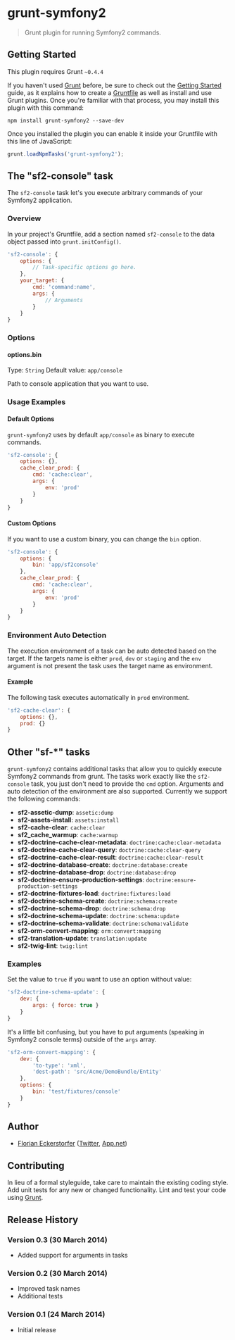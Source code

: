 # grunt-symfony2

> Grunt plugin for running Symfony2 commands.

## Getting Started
This plugin requires Grunt `~0.4.4`

If you haven't used [Grunt](http://gruntjs.com/) before, be sure to check out the [Getting Started](http://gruntjs.com/getting-started) guide, as it explains how to create a [Gruntfile](http://gruntjs.com/sample-gruntfile) as well as install and use Grunt plugins. Once you're familiar with that process, you may install this plugin with this command:

```shell
npm install grunt-symfony2 --save-dev
```

Once you installed the plugin you can enable it inside your Gruntfile with this line of JavaScript:

```js
grunt.loadNpmTasks('grunt-symfony2');
```

## The "sf2-console" task

The `sf2-console` task let's you execute arbitrary commands of your Symfony2 application.

### Overview
In your project's Gruntfile, add a section named `sf2-console` to the data object passed into `grunt.initConfig()`.

```js
'sf2-console': {
    options: {
        // Task-specific options go here.
    },
    your_target: {
        cmd: 'command:name',
        args: {
            // Arguments
        }
    }
}
```

### Options

#### options.bin
Type: `String`
Default value: `app/console`

Path to console application that you want to use.

### Usage Examples

#### Default Options
`grunt-symfony2` uses by default `app/console` as binary to execute commands.

```js
'sf2-console': {
    options: {},
    cache_clear_prod: {
        cmd: 'cache:clear',
        args: {
            env: 'prod'
        }
    }
}
```

#### Custom Options
If you want to use a custom binary, you can change the `bin` option.

```js
'sf2-console': {
    options: {
        bin: 'app/sf2console'
    },
    cache_clear_prod: {
        cmd: 'cache:clear',
        args: {
            env: 'prod'
        }
    }
}
```

### Environment Auto Detection
The execution environment of a task can be auto detected based on the target. If the targets name is either `prod`,
`dev` or `staging` and the `env` argument is not present the task uses the target name as environment.

#### Example

The following task executes automatically in `prod` environment.

```js
'sf2-cache-clear': {
    options: {},
    prod: {}
}
```

## Other "sf-*" tasks
`grunt-symfony2` contains additional tasks that allow you to quickly execute Symfony2 commands from grunt. The tasks
work exactly like the `sf2-console` task, you just don't need to provide the `cmd` option. Arguments and auto detection
of the environment are also supported. Currently we support the following commands:

- **sf2-assetic-dump**: `assetic:dump`
- **sf2-assets-install**: `assets:install`
- **sf2-cache-clear**: `cache:clear`
- **sf2_cache_warmup**: `cache:warmup`
- **sf2-doctrine-cache-clear-metadata**: `doctrine:cache:clear-metadata`
- **sf2-doctrine-cache-clear-query**: `doctrine:cache:clear-query`
- **sf2-doctrine-cache-clear-result**: `doctrine:cache:clear-result`
- **sf2-doctrine-database-create**: `doctrine:database:create`
- **sf2-doctrine-database-drop**: `doctrine:database:drop`
- **sf2-doctrine-ensure-production-settings**: `doctrine:ensure-production-settings`
- **sf2-doctrine-fixtures-load**: `doctrine:fixtures:load`
- **sf2-doctrine-schema-create**: `doctrine:schema:create`
- **sf2-doctrine-schema-drop**: `doctrine:schema:drop`
- **sf2-doctrine-schema-update**: `doctrine:schema:update`
- **sf2-doctrine-schema-validate**: `doctrine:schema:validate`
- **sf2-orm-convert-mapping**: `orm:convert:mapping`
- **sf2-translation-update**: `translation:update`
- **sf2-twig-lint**: `twig:lint`

### Examples

Set the value to `true` if you want to use an option without value:

```js
'sf2-doctrine-schema-update': {
    dev: {
        args: { force: true }
    }
}
```

It's a little bit confusing, but you have to put arguments (speaking in Symfony2 console terms) outside of the `args` array.

```js
'sf2-orm-convert-mapping': {
    dev: {
        'to-type': 'xml',
        'dest-path': 'src/Acme/DemoBundle/Entity'
    },
    options: {
        bin: 'test/fixtures/console'
    }
}
```

## Author
- [Florian Eckerstorfer](http://florian.ec) ([Twitter](http://twitter.com/Florian_), [App.net](http://app.net/florian))

## Contributing
In lieu of a formal styleguide, take care to maintain the existing coding style. Add unit tests for any new or changed functionality. Lint and test your code using [Grunt](http://gruntjs.com/).

## Release History

### Version 0.3 (30 March 2014)

- Added support for arguments in tasks

### Version 0.2 (30 March 2014)

- Improved task names
- Additional tests

### Version 0.1 (24 March 2014)

- Initial release
